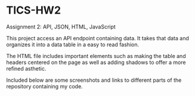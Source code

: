 # TICS-HW2
Assignment 2: API, JSON, HTML, JavaScript

This project access an API endpoint containing data. It takes that data and organizes it into a data table in a easy to read fashion.

The HTML file includes important elements such as making the table and headers centered on the page as well as adding shadows to offer
a more refined asthetic.

Included below are some screenshots and links to different parts of the repository containing my code.